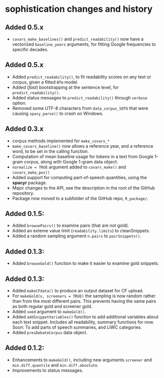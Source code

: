 # **sophistication** changes and history

## Added 0.5.x

* `covars_make_baselines()` and `predict_readability()` now have a vectorized `baseline_years` arguments, for fitting Google frequencies to specific decades.

## Added 0.5.x

* Added `predict_readability()`, to fit readability scores on any text or corpus, given a fitted `BTm` model.
* Added (*fast*) bootstrapping at the sentence level, for `predict_readability()`.
* Added status messages to `predict_readability()` through `verbose` option.
* Removed some UTF-8 characters from `data_corpus_SOTU` that were causing `spacy_parse()` to crash on Windows.

## Added 0.3.x

*  corpus methods implemented for `make_covars_*`  
*  `make_covars_baseline()` now allows a reference year, and a reference word, to be set in the calling function.  
*  Computation of mean baseline usage for tokens in a text from Google 1-gram corpus, along with Google 1-gram data object.  
*  `normalize = TRUE` argument added to `covars_make()` and `covars_make_pos()`  
*  Added support for computing part-of-speech quantities, using the **spacyr** package.  
*  Major changes to the API, see the description in the root of the GitHub repository.  
*  Package now moved to a subfolder of the GitHub repo, `R_package/`.

## Added 0.1.5:

*  Added `browsePairs()` to examine pairs (that are not gold).
*  Added an exteme value limit (`readability.limits`) to cleanSnippets.  
*  Added a random sampling argument `n.pairs` to `pairSnippets()`.  

## Added 0.1.3:

*  Added `browseGold()` function to make it easier to examine gold snippets.

## Added 0.1.3:

*  Added `makeCFdata()` to produce an output dataset for CF upload.  
*  For `makeGold(x, screeners = TRUE)` the sampling is now random rather than from the most different pairs.  This prevents having the same pairs as both regular gold and screener gold.  
*  Added `seed` argument to `makeGold()`.  
*  Added `addSnippetVariables()` function to add additional variables about each text snippet.  Includes all readability, summary functions for now.  Soon: To add parts of speech summaries, and LIWC categories.  
*  Added `presDebateCorpus` data object.


## Added 0.1.2:

*  Enhancements to `makeGold()`, including new arguments `screener` and `min.diff.quantile` and `min.diff.absolute`.
*  Improvements to status messages.

